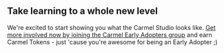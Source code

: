 ## Take learning to a whole new level

We're excited to start showing you what the Carmel Studio looks like. [Get more involved now by joining the Carmel Early Adopters group](https://t.me/carmelbeta) and earn Carmel Tokens - just 'cause you're awesome for being an Early Adopter ;)

